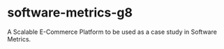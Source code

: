 # software-metrics-g8
A Scalable E-Commerce Platform to be used as a case study in Software Metrics.
